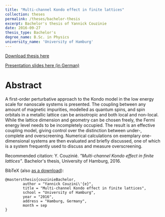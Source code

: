```yaml
---
title: "Multi-channel Kondo effect in finite lattices"
collection: theses
permalink: /theses/bachelor-thesis
excerpt: Bachelor's thesis of Yannick Couzinie
date: 2016-09-27
thesis_type: Bachelor's
degree_name: B.Sc. in Physics
university_name: 'University of Hamburg'
---
```


[Download thesis here]({{base_path}}/files/bachelor_thesis_couzinie.pdf)

[Presentation slides here (in German)]({{base_path}}/files/bachelor_thesis_presentation_couzinie.pdf)

Abstract
=====

A first-order perturbative approach to the Kondo model in the low energy scale
for nanoscale systems is presented. The coupling between any amount of magnetic
impurities, modelled as quantum spins, and spin orbitals in a metallic lattice
can be anisotropic and both local and non-local. While the lattice dimension
and geometry can be chosen freely, the Fermi energy level needs to be
incompletely occupied. The result is an effective coupling model, giving
control over the distinction between under-, complete and overscreening.
Numerical calculations on exemplary one-dimensional systems are then evaluated
and briefly discussed, one of which is a system frequently used to discuss and
measure overscreening.


Recommended citation: Y. Couzinié. <i>"Multi-channel Kondo effect in finite lattices"</i>. Bachelor's thesis, University of Hamburg, 2016.

BibTeX (also [as a download]({{base_path}}/files/bachelor.bib)):
```
@mastersthesis{couzinieBachelor,
        author = "Yannick Couzini\'{e}",
        title = "Multi-channel Kondo effect in finite lattices",
        school = "University of Hamburg",
        year = "2016",
        address = "Hamburg, Germany",
        month = sep
}
```
